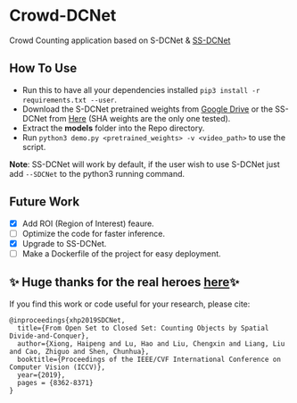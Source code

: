 # Crowd-DCNet
Crowd Counting application based on S-DCNet & [SS-DCNet](https://github.com/xhp-hust-2018-2011/SS-DCNet)

## How To Use
- Run this to have all your dependencies installed
```pip3 install -r requirements.txt --user```.
- Download the S-DCNet pretrained weights from
[Google Drive](https://drive.google.com/open?id=1gK-aqEpWm2io11_CBzCX3F0EVJcFju25) or the SS-DCNet from [Here](https://drive.google.com/drive/folders/1TRJr9YuP1dFpnbQvSSQHqIqhLFdElo_Q) (SHA weights are the only one tested).
- Extract the **models** folder into the Repo directory.
- Run ```python3 demo.py <pretrained_weights> -v <video_path>``` to use the script.

**Note**: SS-DCNet will work by default, if the user wish to use S-DCNet just add ```--SDCNet``` to the python3 running command.

## Future Work
- [x] Add ROI (Region of Interest) feaure.
- [ ] Optimize the code for faster inference.
- [x] Upgrade to SS-DCNet.
- [ ] Make a Dockerfile of the project for easy deployment.

## :sparkles: Huge thanks for the real heroes [here](https://github.com/xhp-hust-2018-2011/S-DCNet):sparkles:
If you find this work or code useful for your research, please cite:
```
@inproceedings{xhp2019SDCNet,
  title={From Open Set to Closed Set: Counting Objects by Spatial Divide-and-Conquer},
  author={Xiong, Haipeng and Lu, Hao and Liu, Chengxin and Liang, Liu and Cao, Zhiguo and Shen, Chunhua},
  booktitle={Proceedings of the IEEE/CVF International Conference on Computer Vision (ICCV)},
  year={2019},
  pages = {8362-8371}
}
```
